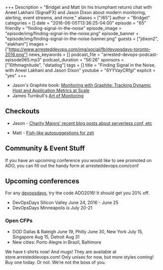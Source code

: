 +++
Description = "Bridget and Matt (in his triumphant return) chat with Aneel Lakhani (SignalFX) and Jason Dixon about modern monitoring, alerting, event streams, and more."
aliases = ["/65"]
author = "Bridget"
categories = []
date = "2016-06-05T13:36:25-04:00"
episode = "65"
friendly = "finding-signal-in-the-noise"
episode_image = "episode/img/finding-signal-in-the-noise.png"
episode_banner = "episode/img/finding-signal-in-the-noise-banner.png"
guests = ["jdixon2", "alakhani"]
images = ["https://www.arresteddevops.com/img/social/fb/devopsdays-toronto-2016.png"]
news_keywords = []
podcast_file = "arrested-devops-podcast-episode065.mp3"
podcast_duration = "56:26"
sponsors = ["10thmagnitude", "datadog"]
tags = []
title = "Finding Signal in the Noise, with Aneel Lakhani and Jason Dixon"
youtube = "6YYVayCRfgI"
explicit = "yes"
+++

* Jason's Graphite book: [Monitoring with Graphite: Tracking Dynamic Host and Application Metrics at Scale](http://shop.oreilly.com/product/0636920035794.do)
* James Turnbull's [Art of Monitoring](https://artofmonitoring.com/)

## Checkouts

* Jason - [Charity Majors' recent blog posts about serverless conf, etc](https://charity.wtf)

* Matt - [Fish-like autosuggestions for zsh](https://github.com/zsh-users/zsh-autosuggestions)

## Community & Event Stuff
If you have an upcoming conference you would like to see promoted on ADO, you can fill out the handy form at arresteddevops.com/conf

## Upcoming conferences

For any [devopsdays](http://devopsdays.org), try the code ADO2016! It should get you 20% off.

* DevOpsDays Silicon Valley June 24, 2016 - June 25
* DevOpsDays Minneapolis is July 20-21

### Open CFPs

* DOD Dallas & Raleigh June 19, Philly June 30, New York July 15, Singapore Aug 15, Detroit Aug 31
* New cities: Porto Alegre in Brazil, Baltimore


We have t-shirts now! And mugs! They are available at store.arresteddevops.com! Only unisex for now, but more styles coming! Buy one today. Or not. We’re not the boss of you.
